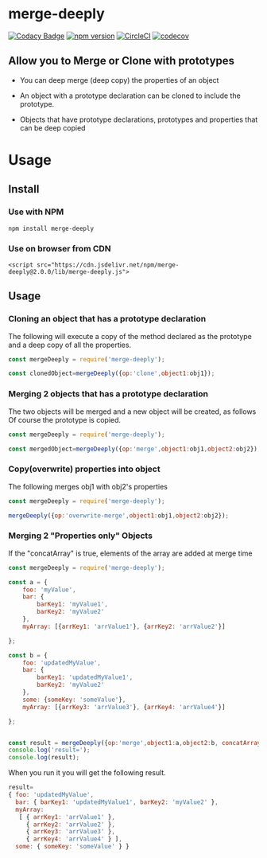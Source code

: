 # merge-deeply 
[![Codacy Badge](https://api.codacy.com/project/badge/Grade/76e6355ebb27472aaddcbdcc3dcce90c)](https://app.codacy.com/manual/riversun/merge-deeply?utm_source=github.com&utm_medium=referral&utm_content=riversun/merge-deeply&utm_campaign=Badge_Grade_Dashboard)
[![npm version](https://badge.fury.io/js/merge-deeply.svg)](https://badge.fury.io/js/merge-deeply)
[![CircleCI](https://circleci.com/gh/riversun/merge-deeply.svg?style=shield)](https://circleci.com/gh/riversun/merge-deeply)
[![codecov](https://codecov.io/gh/riversun/merge-deeply/branch/master/graph/badge.svg)](https://codecov.io/gh/riversun/merge-deeply)
## Allow you to Merge or Clone with prototypes

- You can deep merge (deep copy) the properties of an object

- An object with a prototype declaration can be cloned to include the prototype.

- Objects that have prototype declarations, prototypes and properties that can be deep copied

# Usage

## Install

### Use with NPM
```
npm install merge-deeply
```

### Use on browser from CDN

```
<script src="https://cdn.jsdelivr.net/npm/merge-deeply@2.0.0/lib/merge-deeply.js">
```

## Usage

### Cloning an object that has a prototype declaration

The following will execute a copy of the method declared as the prototype and a deep copy of all the properties.

```js
const mergeDeeply = require('merge-deeply');

const clonedObject=mergeDeeply({op:'clone',object1:obj1});

```

### Merging 2 objects that has a prototype declaration

The two objects will be merged and a new object will be created, as follows
Of course the prototype is copied.

```js
const mergeDeeply = require('merge-deeply');

const mergedObject=mergeDeeply({op:'merge',object1:obj1,object2:obj2});

```

### Copy(overwrite) properties into object

The following merges obj1 with obj2's properties

```js
const mergeDeeply = require('merge-deeply');

mergeDeeply({op:'overwrite-merge',object1:obj1,object2:obj2});

```

### Merging 2 "Properties only" Objects

If the "concatArray" is true, 
elements of the array are added at merge time

```js
const mergeDeeply = require('merge-deeply');

const a = {
    foo: 'myValue',
    bar: {
        barKey1: 'myValue1',
        barKey2: 'myValue2'
    },
    myArray: [{arrKey1: 'arrValue1'}, {arrKey2: 'arrValue2'}]

};

const b = {
    foo: 'updatedMyValue',
    bar: {
        barKey1: 'updatedMyValue1',
        barKey2: 'myValue2'
    },
    some: {someKey: 'someValue'},
    myArray: [{arrKey3: 'arrValue3'}, {arrKey4: 'arrValue4'}]

};


const result = mergeDeeply({op:'merge',object1:a,object2:b, concatArray: true});
console.log('result=');
console.log(result);


```

When you run it you will get the following result.

```js
result=
{ foo: 'updatedMyValue',
  bar: { barKey1: 'updatedMyValue1', barKey2: 'myValue2' },
  myArray: 
   [ { arrKey1: 'arrValue1' },
     { arrKey2: 'arrValue2' },
     { arrKey3: 'arrValue3' },
     { arrKey4: 'arrValue4' } ],
  some: { someKey: 'someValue' } }

```

